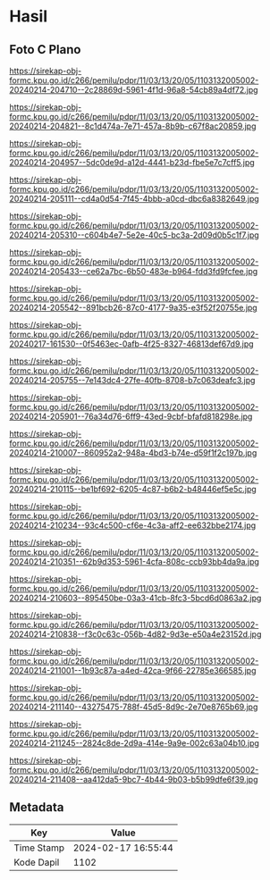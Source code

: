 # Hasil

## Foto C Plano

https://sirekap-obj-formc.kpu.go.id/c266/pemilu/pdpr/11/03/13/20/05/1103132005002-20240214-204710--2c28869d-5961-4f1d-96a8-54cb89a4df72.jpg

https://sirekap-obj-formc.kpu.go.id/c266/pemilu/pdpr/11/03/13/20/05/1103132005002-20240214-204821--8c1d474a-7e71-457a-8b9b-c67f8ac20859.jpg

https://sirekap-obj-formc.kpu.go.id/c266/pemilu/pdpr/11/03/13/20/05/1103132005002-20240214-204957--5dc0de9d-a12d-4441-b23d-fbe5e7c7cff5.jpg

https://sirekap-obj-formc.kpu.go.id/c266/pemilu/pdpr/11/03/13/20/05/1103132005002-20240214-205111--cd4a0d54-7f45-4bbb-a0cd-dbc6a8382649.jpg

https://sirekap-obj-formc.kpu.go.id/c266/pemilu/pdpr/11/03/13/20/05/1103132005002-20240214-205310--c604b4e7-5e2e-40c5-bc3a-2d09d0b5c1f7.jpg

https://sirekap-obj-formc.kpu.go.id/c266/pemilu/pdpr/11/03/13/20/05/1103132005002-20240214-205433--ce62a7bc-6b50-483e-b964-fdd3fd9fcfee.jpg

https://sirekap-obj-formc.kpu.go.id/c266/pemilu/pdpr/11/03/13/20/05/1103132005002-20240214-205542--891bcb26-87c0-4177-9a35-e3f52f20755e.jpg

https://sirekap-obj-formc.kpu.go.id/c266/pemilu/pdpr/11/03/13/20/05/1103132005002-20240217-161530--0f5463ec-0afb-4f25-8327-46813def67d9.jpg

https://sirekap-obj-formc.kpu.go.id/c266/pemilu/pdpr/11/03/13/20/05/1103132005002-20240214-205755--7e143dc4-27fe-40fb-8708-b7c063deafc3.jpg

https://sirekap-obj-formc.kpu.go.id/c266/pemilu/pdpr/11/03/13/20/05/1103132005002-20240214-205901--76a34d76-6ff9-43ed-9cbf-bfafd818298e.jpg

https://sirekap-obj-formc.kpu.go.id/c266/pemilu/pdpr/11/03/13/20/05/1103132005002-20240214-210007--860952a2-948a-4bd3-b74e-d59f1f2c197b.jpg

https://sirekap-obj-formc.kpu.go.id/c266/pemilu/pdpr/11/03/13/20/05/1103132005002-20240214-210115--be1bf692-6205-4c87-b6b2-b48446ef5e5c.jpg

https://sirekap-obj-formc.kpu.go.id/c266/pemilu/pdpr/11/03/13/20/05/1103132005002-20240214-210234--93c4c500-cf6e-4c3a-aff2-ee632bbe2174.jpg

https://sirekap-obj-formc.kpu.go.id/c266/pemilu/pdpr/11/03/13/20/05/1103132005002-20240214-210351--62b9d353-5961-4cfa-808c-ccb93bb4da9a.jpg

https://sirekap-obj-formc.kpu.go.id/c266/pemilu/pdpr/11/03/13/20/05/1103132005002-20240214-210603--895450be-03a3-41cb-8fc3-5bcd6d0863a2.jpg

https://sirekap-obj-formc.kpu.go.id/c266/pemilu/pdpr/11/03/13/20/05/1103132005002-20240214-210838--f3c0c63c-056b-4d82-9d3e-e50a4e23152d.jpg

https://sirekap-obj-formc.kpu.go.id/c266/pemilu/pdpr/11/03/13/20/05/1103132005002-20240214-211001--1b93c87a-a4ed-42ca-9f66-22785e366585.jpg

https://sirekap-obj-formc.kpu.go.id/c266/pemilu/pdpr/11/03/13/20/05/1103132005002-20240214-211140--43275475-788f-45d5-8d9c-2e70e8765b69.jpg

https://sirekap-obj-formc.kpu.go.id/c266/pemilu/pdpr/11/03/13/20/05/1103132005002-20240214-211245--2824c8de-2d9a-414e-9a9e-002c63a04b10.jpg

https://sirekap-obj-formc.kpu.go.id/c266/pemilu/pdpr/11/03/13/20/05/1103132005002-20240214-211408--aa412da5-9bc7-4b44-9b03-b5b99dfe6f39.jpg


## Metadata

| Key        | Value               |
| ---------- | ------------------- |
| Time Stamp | 2024-02-17 16:55:44 |
| Kode Dapil | 1102                |



